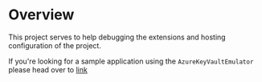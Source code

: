 # Overview

This project serves to help debugging the extensions and hosting configuration of the project.

If you're looking for a sample application using the `AzureKeyVaultEmulator` please head over to [link](https://google.com)